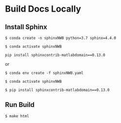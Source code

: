 # Build Docs Locally

## Install Sphinx

`$ conda create -n sphinxNWB python=3.7 sphinx=4.4.0`

`$ conda activate sphinxNWB`

`pip install sphinxcontrib-matlabdomain==0.13.0`


or

`$ conda env create -f sphinxNWB.yaml`

`$ conda activate sphinxNWB`

`$ pip install sphinxcontrib-matlabdomain==0.13.0`

## Run Build

`$ make html`

